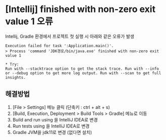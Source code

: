 # [Intellij] finished with non-zero exit value 1 오류



Intellij, Gradle 환경에서 프로젝트 첫 실행 시 아래와 같은 오류가 발생

```
Execution failed for task ':Application.main()'.
> Process 'command 'JDK경로/bin/java.exe' finished with non-zero exit value 1

* Try:
Run with --stacktrace option to get the stack trace. Run with --info or --debug option to get more log output. Run with --scan to get full insights.
```



## 해결방법

1. [File > Settings] 메뉴 클릭 (단축키 : ctrl + alt + s)
2. [Build, Execution, Deployment > Build Tools > Gradle] 메뉴로 이동
3. Build and run using 을 IntelliJ IDEA로 변경
4. Run tests using 을 IntelliJ IDEA로 변경
5. Gradle JVM을 jdk11로 변경 (없다면 설치)